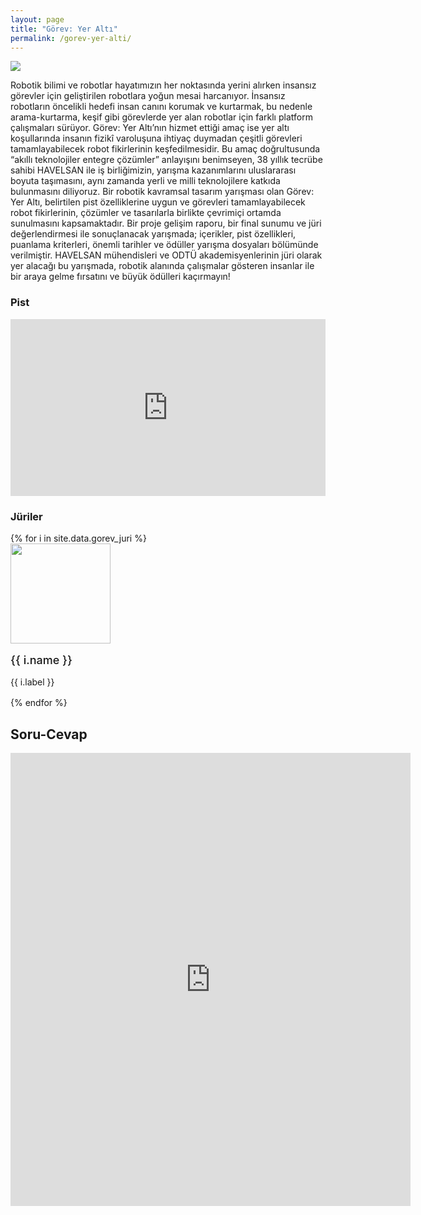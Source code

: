 ```yaml
---
layout: page
title: "Görev: Yer Altı"
permalink: /gorev-yer-alti/
---
```


<style>
      .embed-responsive{
                position: relative;
    display: block;
    width: 100%;
    padding: 0;
    overflow: hidden;
         padding-top: 56.25%;
      }
      
      .embed-responsive-item{
          position: absolute;
    top: 0;
    bottom: 0;
    left: 0;
    width: 100%;
    height: 100%;
    border: 0;
      }
      
</style>

<div class="row">
      <img src="https://user-images.githubusercontent.com/59289764/125142891-8f57d300-e121-11eb-94d1-5d1570fb0162.png" class="w-100"/>
</div>

Robotik bilimi ve robotlar hayatımızın her noktasında yerini alırken insansız görevler için geliştirilen robotlara yoğun mesai harcanıyor. İnsansız robotların öncelikli hedefi insan canını korumak ve kurtarmak, bu nedenle arama-kurtarma, keşif gibi görevlerde yer alan robotlar için farklı platform çalışmaları sürüyor. Görev: Yer Altı’nın hizmet ettiği amaç ise yer altı koşullarında insanın fizikî varoluşuna ihtiyaç duymadan çeşitli görevleri tamamlayabilecek robot fikirlerinin keşfedilmesidir.
Bu amaç doğrultusunda “akıllı teknolojiler entegre çözümler” anlayışını benimseyen, 38 yıllık tecrübe sahibi HAVELSAN ile iş birliğimizin, yarışma kazanımlarını uluslararası boyuta taşımasını, aynı zamanda yerli ve milli teknolojilere katkıda bulunmasını diliyoruz.
Bir robotik kavramsal tasarım yarışması olan Görev: Yer Altı, belirtilen pist özelliklerine uygun ve görevleri tamamlayabilecek robot fikirlerinin, çözümler ve tasarılarla birlikte çevrimiçi ortamda sunulmasını kapsamaktadır. Bir proje gelişim raporu, bir final sunumu ve jüri değerlendirmesi ile sonuçlanacak yarışmada; içerikler, pist özellikleri, puanlama kriterleri, önemli tarihler ve ödüller yarışma dosyaları bölümünde verilmiştir.
HAVELSAN mühendisleri ve ODTÜ akademisyenlerinin jüri olarak yer alacağı bu yarışmada, robotik alanında çalışmalar gösteren insanlar ile bir araya gelme fırsatını ve büyük ödülleri kaçırmayın!

### Pist
<div class="embed-responsive embed-responsive-16by9">
<iframe class="embed-responsive-item" src="https://www.youtube.com/embed/14x37Z5qpXQ" title="YouTube video player" frameborder="0" allow="accelerometer; autoplay; clipboard-write; encrypted-media; gyroscope; picture-in-picture" allowfullscreen></iframe>
</div>
      
### Jüriler

<div class="row">
{% for i in site.data.gorev_juri %}
      <div class="col-12 col-md-4 text-center">
        <img src="{{ i.image }}" class="d-block rounded-circle" style="width: 10rem;height: 10rem;margin: 0 auto;"/>
        <div style="margin: 1rem auto;font-size: large;font-weight: 500;">
          {{ i.name }}
        </div>
        <div style="margin: 1rem auto;">
          {{ i.label }}
        </div>
      </div>      
{% endfor %}
</div> 


## Soru-Cevap

<iframe src="https://docs.google.com/forms/d/e/1FAIpQLSdjQJUnU5HHuRAemPAgc9yDIT23SyjStp_YpYShRMHhZBNZCA/viewform?embedded=true" width="640" height="725" frameborder="0" marginheight="0" marginwidth="0">Yükleniyor…</iframe>
